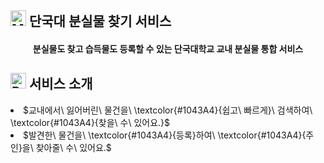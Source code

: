 ## <img src="https://raw.githubusercontent.com/Tarikul-Islam-Anik/Animated-Fluent-Emojis/master/Emojis/Objects/Magnifying%20Glass%20Tilted%20Left.png" alt="Magnifying Glass Tilted Left" width="25" height="25" /> 단국대 분실물 찾기 서비스

<div align="center">

<h4>분실물도 찾고 습득물도 등록할 수 있는 단국대학교 교내 분실물 통합 서비스</h4>

<div align="left">
  
## <img src="https://raw.githubusercontent.com/Tarikul-Islam-Anik/Animated-Fluent-Emojis/master/Emojis/Objects/Page%20with%20Curl.png" alt="Page with Curl" width="25" height="25" /> 서비스 소개
<li>$교내에서\ 잃어버린\ 물건을\ \textcolor{#1043A4}{쉽고\ 빠르게}\ 검색하여\ \textcolor{#1043A4}{찾을\ 수\ 있어요.}$</li>
<li>$발견한\ 물건을\ \textcolor{#1043A4}{등록}하여\ \textcolor{#1043A4}{주인}을\ 찾아줄\ 수\ 있어요.$</li>

